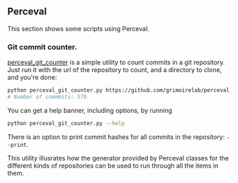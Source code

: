 ## Perceval

This section shows some scripts using Perceval.

### Git commit counter.

[perceval_git_counter](https://github.com/jgbarah/GrimoireLab-training/blob/master/tools-and-tips/scripts/perceval_git_counter.py) is a simple utility to count commits in a git repository. Just run it with the url of the repository to count, and a directory to clone, and you're done:

```bash
python perceval_git_counter.py https://github.com/grimoirelab/perceval.git /tmp/ppp 
# Number of commmits: 579.
```

You can get a help banner, including options, by running

```bash
python perceval_git_counter.py --help
```

There is an option to print commit hashes for all commits in the repository: `--print`.

This utility illusrates how the generator provided by Perceval classes for the different kinds of repositories can be used to run through all the items in them.
